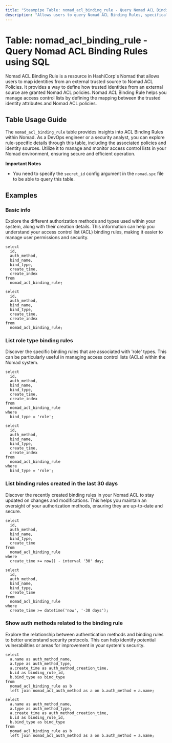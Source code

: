 ```yaml
---
title: "Steampipe Table: nomad_acl_binding_rule - Query Nomad ACL Binding Rules using SQL"
description: "Allows users to query Nomad ACL Binding Rules, specifically the details of each rule, facilitating the management of access control lists in Nomad."
---
```


# Table: nomad_acl_binding_rule - Query Nomad ACL Binding Rules using SQL

Nomad ACL Binding Rule is a resource in HashiCorp's Nomad that allows users to map identities from an external trusted source to Nomad ACL Policies. It provides a way to define how trusted identities from an external source are granted Nomad ACL policies. Nomad ACL Binding Rule helps you manage access control lists by defining the mapping between the trusted identity attributes and Nomad ACL policies.

## Table Usage Guide

The `nomad_acl_binding_rule` table provides insights into ACL Binding Rules within Nomad. As a DevOps engineer or a security analyst, you can explore rule-specific details through this table, including the associated policies and identity sources. Utilize it to manage and monitor access control lists in your Nomad environment, ensuring secure and efficient operation.

**Important Notes**
- You need to specify the `secret_id` config argument in the `nomad.spc` file to be able to query this table.

## Examples

### Basic info
Explore the different authorization methods and types used within your system, along with their creation details. This information can help you understand your access control list (ACL) binding rules, making it easier to manage user permissions and security.

```sql+postgres
select
  id,
  auth_method,
  bind_name,
  bind_type,
  create_time,
  create_index
from
  nomad_acl_binding_rule;
```

```sql+sqlite
select
  id,
  auth_method,
  bind_name,
  bind_type,
  create_time,
  create_index
from
  nomad_acl_binding_rule;
```

### List role type binding rules
Discover the specific binding rules that are associated with 'role' types. This can be particularly useful in managing access control lists (ACLs) within the Nomad system.

```sql+postgres
select
  id,
  auth_method,
  bind_name,
  bind_type,
  create_time,
  create_index
from
  nomad_acl_binding_rule
where
  bind_type = 'role';
```

```sql+sqlite
select
  id,
  auth_method,
  bind_name,
  bind_type,
  create_time,
  create_index
from
  nomad_acl_binding_rule
where
  bind_type = 'role';
```

### List binding rules created in the last 30 days
Discover the recently created binding rules in your Nomad ACL to stay updated on changes and modifications. This helps you maintain an oversight of your authorization methods, ensuring they are up-to-date and secure.

```sql+postgres
select
  id,
  auth_method,
  bind_name,
  bind_type,
  create_time
from
  nomad_acl_binding_rule
where
  create_time >= now() - interval '30' day;
```

```sql+sqlite
select
  id,
  auth_method,
  bind_name,
  bind_type,
  create_time
from
  nomad_acl_binding_rule
where
  create_time >= datetime('now', '-30 days');
```

### Show auth methods related to the binding rule
Explore the relationship between authentication methods and binding rules to better understand security protocols. This can help identify potential vulnerabilities or areas for improvement in your system's security.

```sql+postgres
select
  a.name as auth_method_name,
  a.type as auth_method_type,
  a.create_time as auth_method_creation_time,
  b.id as binding_rule_id,
  b.bind_type as bind_type
from
  nomad_acl_binding_rule as b
  left join nomad_acl_auth_method as a on b.auth_method = a.name;
```

```sql+sqlite
select
  a.name as auth_method_name,
  a.type as auth_method_type,
  a.create_time as auth_method_creation_time,
  b.id as binding_rule_id,
  b.bind_type as bind_type
from
  nomad_acl_binding_rule as b
  left join nomad_acl_auth_method as a on b.auth_method = a.name;
```